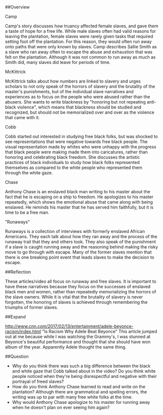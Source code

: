 ##Overview

Camp

Camp's story discusses how truancy affected female slaves, and gave them a taste of hope for a free life. While male slaves often had valid reasons for leaving the plantation, female slaves were rarely given tasks that required setting foot off the plantation. For this reason, they would often run away onto paths that were only known by slaves. Camp describes Sallie Smith as a slave who ran away often to escape the abuse and exhaustion that was felt on the plantation. Although it was not common to run away as much as Smith did, many slaves did leave for periods of time.

McKittrick

McKittrick talks about how numbers are linked to slavery and urges scholars to not only speak of the horrors of slavery and the brutality of the master's punishments, but of the individual slave narratives and experiences as to focus on the people who were abused rather than the abusers. She wants to write blackness by "honoring but not repeating anti-black violence", which means that blackness should be studied and recognized, but should not be memorialized over and over as the violence that came with it.

Cobb

Cobb started out interested in studying free black folks, but was shocked to see representations that were negative towards free black people. The visual representation made by whites who were unhappy with the progress that black people were making made them into caricatures, rather than honoring and celebrating black freedom. She discusses the artistic practices of black individuals to study how black folks represented themselves as compared to the white people who represented them through the white gaze. 

Chase

Anthony Chase is an enslaved black man writing to his master about the fact that he is escaping on a ship to freedom. He apologizes to his master repeatedly, which shows the emotional abuse that came along with being enslaved. He reminds his master that he has served him faithfully, but it is time to be a free man.

"Runaways"

Runaways is a collection of interviews with formerly enslaved African Americans. They each talk about how they ran away and the process of the runaway trail that they and others took. They also speak of the punishment if a slave is caught running away and the reasoning behind making the risky move to go through with escape. Many of the former slaves mention that there is one breaking point event that leads slaves to make the decision to escape. 

##Reflection

These articles/video all focus on runaway and free slaves. It is important to have these narratives because they focus on the successes of enslaved black men and women, rather than repeatedly memorializing the horrors of the slave owners. While it is vital that the brutality of slavery is never forgotten, the honoring of slaves is achieved through remembering the triumphs of former slaves. 

##Expand

http://www.cnn.com/2017/02/13/entertainment/adele-beyonce-racism/index.html "Is Racism Why Adele Beat Beyonce" This article jumped out at me because while I was watching the Grammy's, I was stunned at Beyonce's beautiful performance and thought that she should have won album of the year. Apparently Adele thought the same thing. 

##Question

- Why do you think there was such a big difference between the black and white gaze that Cobb talked about in the video? Do you think white people noticed when they're being disrespectful and negative with their portrayal of freed slaves?
- How do you think Anthony Chase learned to read and write on the plantation? Although there are grammatical and spelling errors, the writing was up to par with many free white folks at the time.
- Why would Anthony Chase apologize to his master for running away when he doesn't plan on ever seeing him again?
